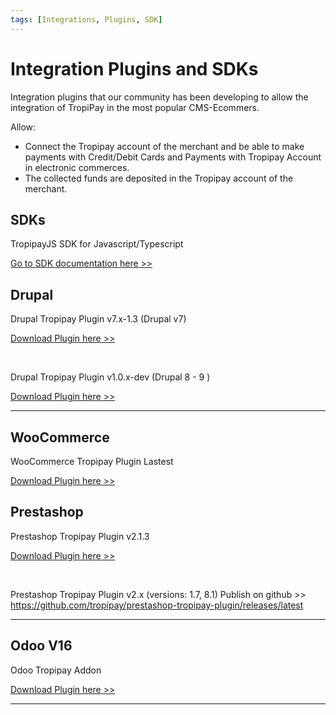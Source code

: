 ```yaml
---
tags: [Integrations, Plugins, SDK]
---
```




# Integration Plugins and SDKs
Integration plugins that our community has been developing to allow the integration of TropiPay in the most popular CMS-Ecommers.

Allow:
- Connect the Tropipay account of the merchant and be able to make payments with Credit/Debit Cards and Payments with Tropipay Account in electronic commerces.
- The collected funds are deposited in the Tropipay account of the merchant.

## SDKs
TropipayJS SDK for Javascript/Typescript

[Go to SDK documentation here >>](https://yosle.github.io/tropipayjs-docs/)


## Drupal
Drupal Tropipay Plugin v7.x-1.3 (Drupal v7)

[Download Plugin here  >> ](https://www.drupal.org/project/tropipay_payments)

<br>

Drupal Tropipay Plugin v1.0.x-dev (Drupal 8 - 9 )

[Download Plugin here  >> ](https://www.drupal.org/project/tropipay_payment)

<hr>

## WooCommerce
WooCommerce Tropipay Plugin Lastest

[Download Plugin here  >> ](https://github.com/tropipay/woocomerce-tropipay-plugin/releases/latest)


## Prestashop
Prestashop Tropipay Plugin v2.1.3

[Download Plugin here  >> ](https://github.com/tropipay/prestashop-tropipay-plugin/releases/latest)

<br>

Prestashop Tropipay Plugin v2.x (versions: 1.7, 8.1)
Publish on github >> https://github.com/tropipay/prestashop-tropipay-plugin/releases/latest

<hr>

## Odoo V16
Odoo Tropipay Addon

[Download Plugin here  >> ](https://tpp-blog-wordpress.s3.amazonaws.com/tropipay-addon-odooV16.zip)

<hr>












